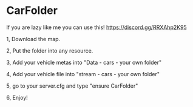 # CarFolder
If you are lazy like me you can use this! https://discord.gg/RRXAhp2K95


1, Download the map.

2, Put the folder into any resource.

3, Add your vehicle metas into "Data - cars - your own folder"

4, Add your vehicle file into "stream - cars - your own folder"

5, go to your server.cfg and type "ensure CarFolder"

6, Enjoy!

